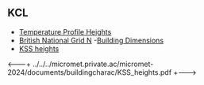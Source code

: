 ## KCL

- [Temperature Profile Heights](Temp-profile.pdf)
- [British National Grid N](BNG_north.pdf)
 -[Building Dimensions](Building-dimensions2.pdf)
- [KSS heights](KSS_heights.pdf)



<---+ ../../../micromet.private.ac/micromet-2024/documents/buildingcharac/KSS_heights.pdf +--->